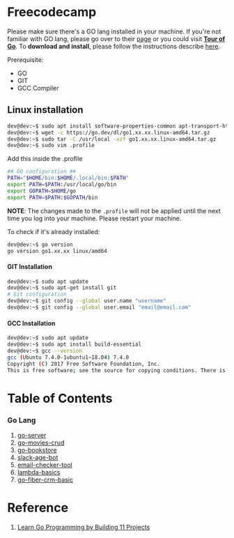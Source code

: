 # Freecodecamp
Please make sure there's a GO lang installed in your machine. If you're not familiar with GO lang, please go over to their [page](https://go.dev/doc/tutorial/getting-started) or you could visit [**Tour of Go**](https://go.dev/tour/welcome/1). To **download and install**, please follow the instructions describe [here](https://go.dev/doc/install).

Prerequisite:
- GO
- GIT
- GCC Compiler

## Linux installation
```bash
dev@dev:~$ sudo apt install software-properties-common apt-transport-https wget
dev@dev:~$ wget -c https://go.dev/dl/go1.xx.xx.linux-amd64.tar.gz
dev@dev:~$ sudo tar -C /usr/local -xzf go1.xx.xx.linux-amd64.tar.gz
dev@dev:~$ sudo vim .profile
```

Add this inside the .profile
```bash
## GO configuration ##
PATH="$HOME/bin:$HOME/.local/bin:$PATH"
export PATH=$PATH:/usr/local/go/bin
export GOPATH=$HOME/go
export PATH=$PATH:$GOPATH/bin
```

**NOTE**: The changes made to the `.profile` will not be applied until the next time you log into your machine. Please restart your machine.

To check if it's already installed:
```bash
dev@dev:~$ go version
go version go1.xx.xx linux/amd64
```

#### GIT Installation
```bash
dev@dev:~$ sudo apt update
dev@dev:~$ sudo apt-get install git
# Git configuration
dev@dev:~$ git config --global user.name "username"
dev@dev:~$ git config --global user.email "email@email.com"
```

#### GCC Installation
```bash
dev@dev:~$ sudo apt update
dev@dev:~$ sudo apt install build-essential
dev@dev:~$ gcc --version
gcc (Ubuntu 7.4.0-1ubuntu1~18.04) 7.4.0
Copyright (C) 2017 Free Software Foundation, Inc.
This is free software; see the source for copying conditions. There is NO warranty; not even for MERCHANTABILITY or FITNESS FOR A PARTICULAR PURPOSE.
```

# Table of Contents
### Go Lang
1. [go-server](/go-server/README.md)
2. [go-movies-crud](/go-movies-crud/README.md)
3. [go-bookstore](/go-bookstore/README.md)
4. [slack-age-bot](/slack-bot-age/README.md)
5. [email-checker-tool](/email-checker-tool/README.md)
6. [lambda-basics](/lambda-basics/README.md)
7. [go-fiber-crm-basic](/go-fiber-crm-basic/README.md)


# Reference
1. [Learn Go Programming by Building 11 Projects](https://www.freecodecamp.org/news/learn-go-by-building-11-projects/)